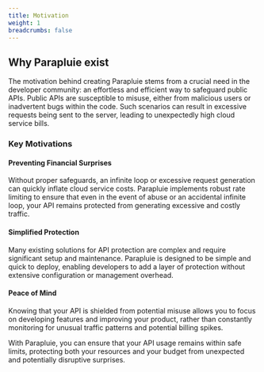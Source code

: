```yaml
---
title: Motivation
weight: 1
breadcrumbs: false
---
```


## Why Parapluie exist

The motivation behind creating Parapluie stems from a crucial need in the developer community: an effortless and efficient way to safeguard public APIs. Public APIs are susceptible to misuse, either from malicious users or inadvertent bugs within the code. Such scenarios can result in excessive requests being sent to the server, leading to unexpectedly high cloud service bills.

### Key Motivations

#### Preventing Financial Surprises
Without proper safeguards, an infinite loop or excessive request generation can quickly inflate cloud service costs. Parapluie implements robust rate limiting to ensure that even in the event of abuse or an accidental infinite loop, your API remains protected from generating excessive and costly traffic.

#### Simplified Protection
Many existing solutions for API protection are complex and require significant setup and maintenance. Parapluie is designed to be simple and quick to deploy, enabling developers to add a layer of protection without extensive configuration or management overhead.

#### Peace of Mind
Knowing that your API is shielded from potential misuse allows you to focus on developing features and improving your product, rather than constantly monitoring for unusual traffic patterns and potential billing spikes.

With Parapluie, you can ensure that your API usage remains within safe limits, protecting both your resources and your budget from unexpected and potentially disruptive surprises.
